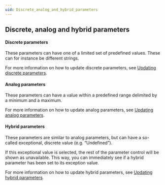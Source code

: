 ```yaml
---
uid: Discrete_analog_and_hybrid_parameters
---
```


## Discrete, analog and hybrid parameters

#### Discrete parameters

These parameters can have one of a limited set of predefined values. These can for instance be different strings.

For more information on how to update discrete parameters, see [Updating discrete parameters](Updating_discrete_parameters.md).

#### Analog parameters

These parameters can have a value within a predefined range delimited by a minimum and a maximum.

For more information on how to update analog parameters, see [Updating analog parameters](Updating_analog_parameters.md).

#### Hybrid parameters

These parameters are similar to analog parameters, but can have a so-called exceptional, discrete value (e.g. “Undefined”).

If this exceptional value is selected, the rest of the parameter control will be shown as unavailable. This way, you can immediately see if a hybrid parameter has been set to its exception value.

For more information on how to update hybrid parameters, see [Updating hybrid parameters](Updating_hybrid_parameters.md).
